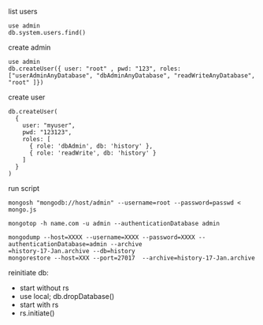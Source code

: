 list users
```
use admin
db.system.users.find()
```

create admin
```
use admin
db.createUser({ user: "root" , pwd: "123", roles: ["userAdminAnyDatabase", "dbAdminAnyDatabase", "readWriteAnyDatabase", "root" ]})
```

create user
```
db.createUser(
  {
    user: "myuser",
    pwd: "123123",
    roles: [
      { role: 'dbAdmin', db: 'history' },
      { role: 'readWrite', db: 'history' }
    ]
  }
)
```

run script
```
mongosh "mongodb://host/admin" --username=root --password=passwd < mongo.js
```

```
mongotop -h name.com -u admin --authenticationDatabase admin

mongodump --host=XXXX --username=XXXX --password=XXXX --authenticationDatabase=admin --archive
=history-17-Jan.archive --db=history
mongorestore --host=XXX --port=27017  --archive=history-17-Jan.archive
```

reinitiate db:
- start without rs
- use local; db.dropDatabase()
- start with rs
- rs.initiate()
